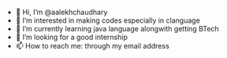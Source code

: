 - 👋 Hi, I’m @aalekhchaudhary
- 👀 I’m interested in making codes especially in clanguage 
- 🌱 I’m currently learning java language alongwith getting BTech
- 💞️ I’m looking for a good internship
- 📫 How to reach me: through my email address 

<!---
aalekhchaudhary/aalekhchaudhary is a ✨ special ✨ repository because its `README.md` (this file) appears on your GitHub profile.
You can click the Preview link to take a look at your changes.
--->
